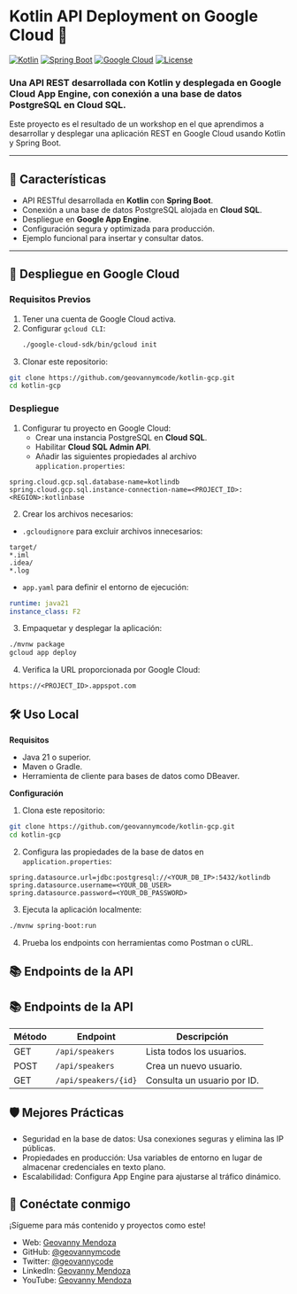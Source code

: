 # Kotlin API Deployment on Google Cloud 🚀

[![Kotlin](https://img.shields.io/badge/Kotlin-1.8.22-blueviolet.svg?style=for-the-badge&logo=kotlin)](https://kotlinlang.org/)
[![Spring Boot](https://img.shields.io/badge/SpringBoot-3.1.3-green?style=for-the-badge&logo=springboot)](https://spring.io/projects/spring-boot)
[![Google Cloud](https://img.shields.io/badge/GoogleCloud-Deployed-blue?style=for-the-badge&logo=googlecloud)](https://cloud.google.com/)
[![License](https://img.shields.io/badge/License-MIT-brightgreen?style=for-the-badge)](LICENSE)

### Una API REST desarrollada con **Kotlin** y desplegada en **Google Cloud App Engine**, con conexión a una base de datos **PostgreSQL** en **Cloud SQL**.

Este proyecto es el resultado de un workshop en el que aprendimos a desarrollar y desplegar una aplicación REST en Google Cloud usando Kotlin y Spring Boot.

---

## 📜 Características

- API RESTful desarrollada en **Kotlin** con **Spring Boot**.
- Conexión a una base de datos PostgreSQL alojada en **Cloud SQL**.
- Despliegue en **Google App Engine**.
- Configuración segura y optimizada para producción.
- Ejemplo funcional para insertar y consultar datos.

---

## 🚀 Despliegue en Google Cloud

### **Requisitos Previos**
1. Tener una cuenta de Google Cloud activa.
2. Configurar `gcloud CLI`:
   ```bash
   ./google-cloud-sdk/bin/gcloud init
   ```
3. Clonar este repositorio:
```bash
git clone https://github.com/geovannymcode/kotlin-gcp.git
cd kotlin-gcp
```

### **Despliegue**
1. Configurar tu proyecto en Google Cloud:
    - Crear una instancia PostgreSQL en **Cloud SQL**.
    - Habilitar **Cloud SQL Admin API**.
    - Añadir las siguientes propiedades al archivo `application.properties`:
```properties
spring.cloud.gcp.sql.database-name=kotlindb
spring.cloud.gcp.sql.instance-connection-name=<PROJECT_ID>:<REGION>:kotlinbase
```

2. Crear los archivos necesarios:
- `.gcloudignore` para excluir archivos innecesarios:
```plaintext
target/
*.iml
.idea/
*.log
```

- `app.yaml` para definir el entorno de ejecución:
```yaml
runtime: java21
instance_class: F2
```

3. Empaquetar y desplegar la aplicación:
```bash
./mvnw package
gcloud app deploy
```

4. Verifica la URL proporcionada por Google Cloud:

```plaintext
https://<PROJECT_ID>.appspot.com
```

## 🛠️ Uso Local
**Requisitos**
  - Java 21 o superior.
  - Maven o Gradle.
  - Herramienta de cliente para bases de datos como DBeaver.

**Configuración**
 1. Clona este repositorio:
```bash
git clone https://github.com/geovannymcode/kotlin-gcp.git
cd kotlin-gcp
```

2. Configura las propiedades de la base de datos en `application.properties`:
```properties
spring.datasource.url=jdbc:postgresql://<YOUR_DB_IP>:5432/kotlindb
spring.datasource.username=<YOUR_DB_USER>
spring.datasource.password=<YOUR_DB_PASSWORD>
```

3. Ejecuta la aplicación localmente:
```bash
./mvnw spring-boot:run
```

4. Prueba los endpoints con herramientas como Postman o cURL.

## 📚 Endpoints de la API
## 📚 Endpoints de la API

| Método | Endpoint         | Descripción                     |
|--------|-------------------|---------------------------------|
| GET    | `/api/speakers`      | Lista todos los usuarios.      |
| POST   | `/api/speakers`      | Crea un nuevo usuario.         |
| GET    | `/api/speakers/{id}` | Consulta un usuario por ID.    |


## 🛡️ Mejores Prácticas
- Seguridad en la base de datos: Usa conexiones seguras y elimina las IP públicas.
- Propiedades en producción: Usa variables de entorno en lugar de almacenar credenciales en texto plano.
- Escalabilidad: Configura App Engine para ajustarse al tráfico dinámico.

## 🌟 Conéctate conmigo
¡Sígueme para más contenido y proyectos como este!

- Web: [Geovanny Mendoza](https://geovannycode.com/)
- GitHub: [@geovannymcode](https://github.com/geovannymcode)
- Twitter: [@geovannycode](https://x.com/geovannycode)
- LinkedIn: [Geovanny Mendoza](https://www.linkedin.com/in/geovannycode/)
- YouTube: [Geovanny Mendoza](https://www.youtube.com/@geovannymendozagonzalez9119)


